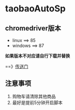 # taobaoAutoSp

## chromedriver版本
- linux ==> 85
- windows ==> 87

**如果版本不对应请自行下载并替换**

==》[传送门](https://sites.google.com/chromium.org/driver)

## 注意事项
1. 购物车请清除其他商品
2. 最好是提前5分钟开启脚本

